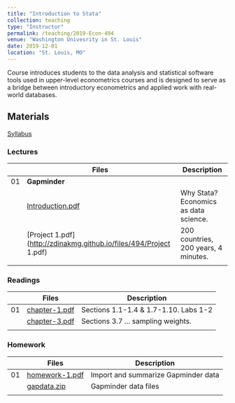 ```yaml
---
title: "Introduction to Stata"
collection: teaching
type: "Instructor"
permalink: /teaching/2019-Econ-494
venue: "Washington Univesrity in St. Louis"
date: 2019-12-01
location: "St. Louis, MO"
---
```


Course introduces students to the data analysis and statistical software tools used in upper-level econometrics courses and is designed to serve as a bridge between introductory econometrics and applied work with real-world databases.

## Materials
[Syllabus](http://zdinakmg.github.io/files/494/econ-494-syllabus-fl2019.pdf) 

### Lectures

|                  | Files  | Description                                                  |
| --------         | ------ | ------------------------------------------------------------ |
| 01 | **Gapminder** |
| | [Introduction.pdf](http://zdinakmg.github.io/files/494/Introduction.pdf) | Why Stata? Economics as data science.        |
| | [Project 1.pdf](http://zdinakmg.github.io/files/494/Project 1.pdf) | 200 countries, 200 years, 4 minutes.               |
| | | |


### Readings

|                  | Files  | Description                                                  |
| --------         | ------ | ------------------------------------------------------------ |
| 01 | [chapter-1.pdf](http://zdinakmg.github.io/files/494/chapter-1.pdf)   | Sections 1.1-1.4 & 1.7-1.10. Labs 1-2   |
| | [chapter-3.pdf](http://zdinakmg.github.io/files/494/chapter-3.pdf)   | Sections 3.7 ... sampling weights.   |
| | | |

### Homework

|                  | Files  | Description                                                  |
| --------         | ------ | ------------------------------------------------------------ |
| 01 | [homework-1.pdf](http://zdinakmg.github.io/files/494/econ-494-homework-1.pdf)   |  Import and summarize Gapminder data |
| | [gapdata.zip](http://zdinakmg.github.io/files/494/gapdata.zip)   | Gapminder data files |
| | | |




